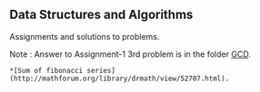 ## Data Structures and Algorithms
Assignments and solutions to problems.

Note :
    Answer to Assignment-1 3rd problem is in the folder [GCD](https://github.com/SuryaElavazhagan/Data-Structure-and-Algorithms/tree/master/GCD).

    *[Sum of fibonacci series](http://mathforum.org/library/drmath/view/52707.html).